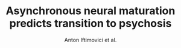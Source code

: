 ---
cat: gaia
subcat: signature
bestof: false
author: Anton Iftimovici et al.
title: Asynchronous neural maturation predicts transition to psychosis
journal: Psychiatry and Clinical Neurosciences
year: 2023
type: article
doi: 10.1111/pcn.13612
---